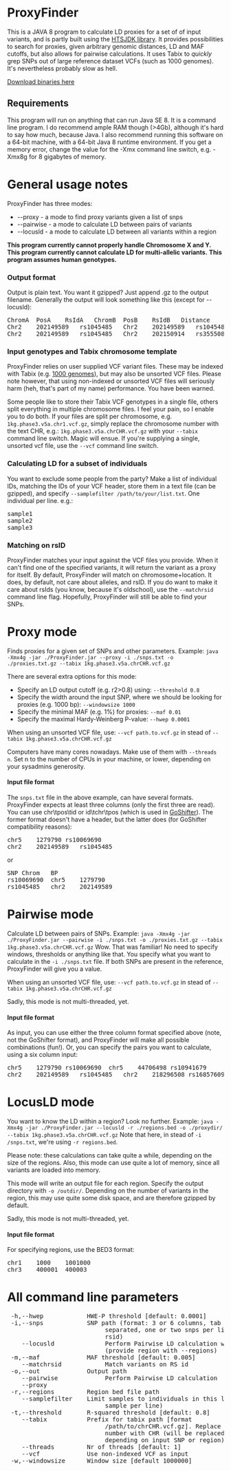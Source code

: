 # ProxyFinder
This is a JAVA 8 program to calculate LD proxies for a set of of input variants, and is partly built using the [HTSJDK library](https://github.com/samtools/htsjdk). It provides possibilities to search for proxies, given arbitrary genomic distances, LD and MAF cutoffs, but also allows for pairwise calculations. It uses Tabix to *quickly* grep SNPs out of large reference dataset VCFs (such as 1000 genomes). It's nevertheless probably slow as hell.

[Download binaries here](https://github.com/immunogenomics/harmjan/releases/latest)

## Requirements
This program will run on anything that can run Java SE 8. It is a command line program. I do recommend ample RAM though (>4Gb), although it's hard to say how much, because Java. I also recommend running this software on a 64-bit machine, with a 64-bit Java 8 runtime environment. If you get a memory error, change the value for the -Xmx command line switch, e.g. -Xmx8g for 8 gigabytes of memory.

# General usage notes
ProxyFinder has three modes:
* --proxy - a mode to find proxy variants given a list of snps
* --pairwise - a mode to calculate LD between pairs of variants
* --locusld - a mode to calculate LD between all variants within a region

**This program currently cannot properly handle Chromosome X and Y.**
**This program currently cannot calculate LD for multi-allelic variants.**
**This program assumes human genotypes.**

### Output format
Output is plain text. You want it gzipped? Just append .gz to the output filename. Generally the output will look something like this (except for --locusld):

<pre>
ChromA	PosA	RsIdA	ChromB	PosB	RsIdB	Distance	RSquared	Dprime
Chr2	202149589	rs1045485	Chr2	202149589	rs1045485	0	0.9999999999999981	0.999999999999999
Chr2	202149589	rs1045485	Chr2	202150914	rs35550815	1325	0.9999999999999981	0.999999999999999
</pre>

### Input genotypes and Tabix chromosome template
ProxyFinder relies on user supplied VCF variant files. These may be indexed with Tabix (e.g. [1000 genomes](http://bochet.gcc.biostat.washington.edu/beagle/1000_Genomes_phase3_v5a/individual_chromosomes/)), but may also be unsorted VCF files. Please note however, that using non-indexed or unsorted VCF files will seriously harm (heh, that's part of my name) performance. You have been warned.

Some people like to store their Tabix VCF genotypes in a single file, others split everything in multiple chromosome files. I feel your pain, so I enable you to do both. If your files are split per chromosome, e.g. ``1kg.phase3.v5a.chr1.vcf.gz``, simply replace the chromosome number with the text CHR, e.g.: ``1kg.phase3.v5a.chrCHR.vcf.gz`` with your ``--tabix`` command line switch. Magic will ensue. If you're supplying a single, unsorted vcf file, use the ``--vcf`` command line switch.

### Calculating LD for a subset of individuals
You want to exclude some people from the party? Make a list of individual IDs, matching the IDs of your VCF header, store them in a text file (can be gzipped), and specify ``--samplefilter /path/to/your/list.txt``. One individual per line. e.g.:
<pre>
sample1
sample2
sample3
</pre>

### Matching on rsID
ProxyFinder matches your input against the VCF files you provide. When it can't find one of the specified variants, it will return the variant as a proxy for itself. By default, ProxyFinder will match on chromosome+location. It does, by default, not care about alleles, and rsID. If you do want to make it care about rsIds (you know, because it's oldschool), use the ```--matchrsid``` command line flag. Hopefully, ProxyFinder will still be able to find your SNPs. 

# Proxy mode
Finds proxies for a given set of SNPs and other parameters. Example:
``java -Xmx4g -jar ./ProxyFinder.jar --proxy -i ./snps.txt -o ./proxies.txt.gz --tabix 1kg.phase3.v5a.chrCHR.vcf.gz``

There are several extra options for this mode: 
* Specify an LD output cutoff (e.g. r2>0.8) using:  ``--threshold 0.8``
* Specify the width around the input SNP, where we should be looking for proxies (e.g. 1000 bp): ``--windowsize 1000`` 
* Specify the minimal MAF (e.g. 1%) for proxies: ``--maf 0.01``
* Specify the maximal Hardy-Weinberg P-value: ``--hwep 0.0001``
 
When using an unsorted VCF file, use: ``--vcf path.to.vcf.gz`` in stead of ``--tabix 1kg.phase3.v5a.chrCHR.vcf.gz``

Computers have many cores nowadays. Make use of them with ``--threads n``. Set n to the number of CPUs in your machine, or lower, depending on your sysadmins generosity.

#### Input file format
The ``snps.txt`` file in the above example, can have several formats. ProxyFinder expects at least three columns (only the first three are read). You can use chr\tpos\tid or id\tchr\tpos (which is used in [GoShifter](https://github.com/immunogenomics/goshifter)). The former format doesn't have a header, but the latter does (for GoShifter compatibility reasons):
<pre>
chr5	1279790	rs10069690
chr2	202149589	rs1045485
</pre>

or

<pre>
SNP	Chrom	BP
rs10069690	chr5	1279790
rs1045485	chr2	202149589
</pre>

# Pairwise mode
Calculate LD between pairs of SNPs. Example: 
``java -Xmx4g -jar ./ProxyFinder.jar --pairwise -i ./snps.txt -o ./proxies.txt.gz --tabix 1kg.phase3.v5a.chrCHR.vcf.gz``
Wow. That was familiar! No need to specify windows, thresholds or anything like that. You specify what you want to calculate in the ```-i ./snps.txt``` file. If both SNPs are present in the reference, ProxyFinder will give you a value.

When using an unsorted VCF file, use: ``--vcf path.to.vcf.gz`` in stead of ``--tabix 1kg.phase3.v5a.chrCHR.vcf.gz``

Sadly, this mode is not multi-threaded, yet.

#### Input file format
As input, you can use either the three column format specified above (note, not the GoShifter format), and ProxyFinder will make all possible combinations (fun!). Or, you can specify the pairs you want to calculate, using a six column input:
<pre>
chr5	1279790	rs10069690	chr5	44706498 rs10941679
chr2	202149589	rs1045485	chr2	218296508 rs16857609
</pre>

# LocusLD mode
You want to know the LD within a region? Look no further. Example:
``java -Xmx4g -jar ./ProxyFinder.jar --locusld -r ./regions.bed -o ./proxydir/ --tabix 1kg.phase3.v5a.chrCHR.vcf.gz``
Note that here, in stead of ```-i /snps.txt```, we're using ```-r regions.bed```. 

Please note: these calculations can take quite a while, depending on the size of the regions. Also, this mode can use quite a lot of memory, since all variants are loaded into memory.

This mode will write an output file for each region. Specify the output directory with ``-o /outdir/``. Depending on the number of variants in the region, this may use quite some disk space, and are therefore gzipped by default.

Sadly, this mode is not multi-threaded, yet.

#### Input file format
For specifying regions, use the BED3 format:
<pre>
chr1	1000	1001000
chr3	400001	400003
</pre>

# All command line parameters
<pre>
 -h,--hwep <arg>           HWE-P threshold [default: 0.0001]
 -i,--snps <arg>           SNP path (format: 3 or 6 columns, tab
                           separated, one or two snps per line: chr pos
                           rsid)
    --locusld              Perform Pairwise LD calculation within a region
                           (provide region with --regions)
 -m,--maf <arg>            MAF threshold [default: 0.005]
    --matchrsid            Match variants on RS id
 -o,--out <arg>            Output path
    --pairwise             Perform Pairwise LD calculation
    --proxy
 -r,--regions <arg>        Region bed file path
    --samplefilter <arg>   Limit samples to individuals in this list (one
                           sample per line)
 -t,--threshold <arg>      R-squared threshold [default: 0.8]
    --tabix <arg>          Prefix for tabix path [format
                           /path/to/chrCHR.vcf.gz]. Replace the chromosome
                           number with CHR (will be replaced by chr number
                           depending on input SNP or region).
    --threads <arg>        Nr of threads [default: 1]
    --vcf <arg>            Use non-indexed VCF as input
 -w,--windowsize <arg>     Window size [default 1000000]
</pre>








